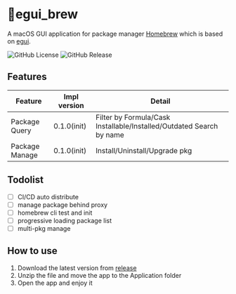 # 🍺egui_brew
A macOS GUI application for package manager [Homebrew](https://brew.sh/) which is based on [egui](https://www.egui.rs/).

![GitHub License](https://img.shields.io/github/license/blightue/brew_egui)
![GitHub Release](https://img.shields.io/github/v/release/blightue/brew_egui)

## Features
| Feature        | Impl version | Detail                                                               |
| -------------- | ------------ | -------------------------------------------------------------------- |
| Package Query  | 0.1.0(init)  | Filter by Formula/Cask Installable/Installed/Outdated Search by name |
| Package Manage | 0.1.0(init)  | Install/Uninstall/Upgrade pkg                                        |

## Todolist
- [ ] CI/CD auto distribute
- [ ] manage package behind proxy
- [ ] homebrew cli test and init
- [ ] progressive loading package list
- [ ] multi-pkg manage

## How to use
1. Download the latest version from [release](https://github.com/blightue/egui_brew/releases)
2. Unzip the file and move the app to the Application folder
3. Open the app and enjoy it